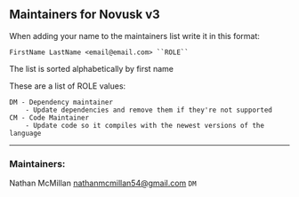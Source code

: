 Maintainers for Novusk v3
---

When adding your name to the maintainers list write it in this format:

    FirstName LastName <email@email.com> ``ROLE``

The list is sorted alphabetically by first name

These are a list of ROLE values:

    DM - Dependency maintainer
        - Update dependencies and remove them if they're not supported
    CM - Code Maintainer
        - Update code so it compiles with the newest versions of the language

---

### Maintainers:

Nathan McMillan <nathanmcmillan54@gmail.com> ``DM``

